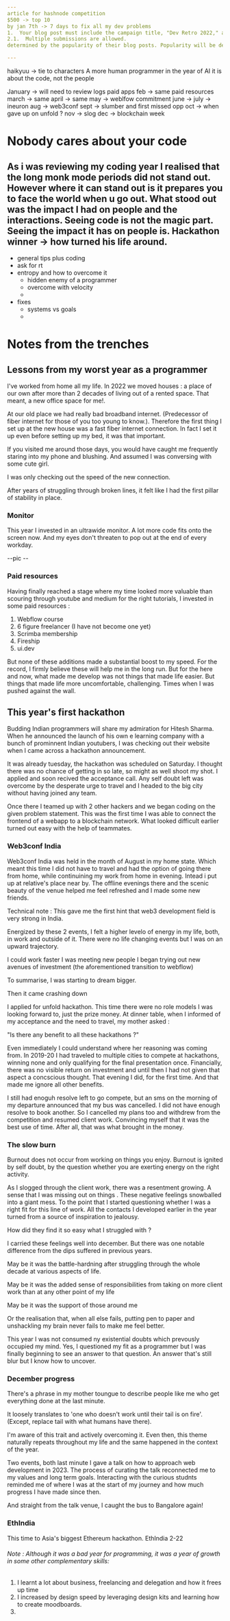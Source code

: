 ```yaml
---
article for hashnode competition
$500 -> top 10
by jan 7th -> 7 days to fix all my dev problems
1.  Your blog post must include the campaign title, "Dev Retro 2022," and be related to the theme of reflecting on your journey as a developer.
2.1.  Multiple submissions are allowed.
determined by the popularity of their blog posts. Popularity will be determined based on the total views, likes, and conversations on a post.

---
```


haikyuu -> tie to characters
A more human programmer in the year of AI
it is about the code, not the people


January -> will need to review logs paid apps
feb -> same paid resources
march -> same 
april -> same
may -> weblfow commitment
june -> 
july -> ineuron
aug -> web3conf
sept -> slumber and first missed opp
oct -> when gave up on unfold ?
nov -> slog
dec -> blockchain week

# Nobody cares about your code
As i was reviewing my coding year I realised that the long monk mode periods did not stand out. However where it can stand out is it prepares you to face the world when u go out.
What stood out was the impact I had on people and the interactions.
Seeing code is not the magic part. Seeing the impact it has on people is. 
Hackathon winner -> how turned his life around.
-
- general tips plus coding
- ask for rt
- entropy and how to overcome it
	- hidden enemy of a programmer
	- overcome with velocity
	-
- fixes
	- systems vs goals
	-


# Notes from the trenches
## Lessons from my worst year as a programmer

I've worked from home all my life. In 2022 we moved houses : a place of our own after more than 2 decades of living out of a rented space. That meant, a new office space for me!.

At our old place we had really bad broadband internet. (Predecessor of fiber internet for those of you too young to know.). Therefore the first thing I set up at the new house was a fast fiber internet connection. In fact I set it up even before setting up my bed, it was that important. 

If you visited me around those days, you would have caught me frequently staring into my phone and blushing. And assumed I was conversing with some cute girl.

I was only checking out the speed of the new connection. 

After years of struggling through broken lines, it felt like I had the first pillar of stability in place.

### Monitor
This year I invested in an ultrawide monitor. 
A lot more code fits onto the screen now. And my eyes don't threaten to pop out at the end of every workday. 

--pic --

### Paid resources
Having finally reached a stage where my time looked more valuable than scouring through youtube and medium for the right tutorials, I invested in some paid resources :
1. Webflow course 
2. 6 figure freelancer (I have not become one yet)
3. Scrimba membership 
4. Fireship 
5. ui.dev

But none of these additions made a substantial boost to my speed. For the record, I firmly believe these will help me in the long run. But for the here and now, what made me develop was not things that made life easier. But things that made life more uncomfortable, challenging. Times when I was pushed against the wall.


## This year's first hackathon
Budding Indian programmers will share my admiration for Hitesh Sharma. When he announced the launch of his own e learning company with a bunch of prominnent Indian youtubers, I was checking out their website when I came across a hackathon announcement. 

It was already tuesday, the hackathon was scheduled on Saturday. I thought there was no chance of getting in so late, so might as well shoot my shot. I applied and soon recived the acceptance call. Any self doubt left was overcome by the desperate urge to travel and I headed to the big city without having joined any team. 

Once there I teamed up with 2 other hackers and we began coding on the given problem statement. This was the first time I was able to connect the frontend of a webapp to a blockchain network. What looked difficult earlier turned out easy with the help of teammates. 

### Web3conf India
Web3conf India was held in the month of August in my home state. Which meant this time I did not have to travel and had the option of going there from home, while continuining my work from home in evening. Intead i put up at relative's place near by. The offline evenings there and the scenic beauty of the venue helped me feel refreshed and I made some new friends.

Technical note : This gave me the first hint that web3 development field is very strong in India.


Energized by these 2 events, I felt a higher levelo of energy in my life, both, in work and outside of it. There were no life changing events but I was on an upward trajectory. 

I could work faster
I was meeting new people
I began trying out new avenues of investment (the aforementioned transition to webflow)

To summarise, I was starting to dream bigger.

Then it came crashing down

I applied for unfold hackathon. This time there were no role models I was looking forward to, just the prize money. 
At dinner table, when I informed of my acceptance and the need to travel, my mother asked :

"Is there any benefit to all these hackathons ?"

Even immediately I could understand where her reasoning was coming from. In 2019-20 I had traveled to multiple cities to compete at hackathons, winning none and only qualifying for the final presentation once. Financially, there was no visible return on investment and until then I had not given that aspect a concscious thought. That evening I did, for the first time. And that made me ignore all other benefits.

I still had enoguh resolve left to go compete, but an sms on the morning of my departure announced that my bus was cancelled. I did not have enough resolve to book another. So I cancelled my plans too and withdrew from the competition and resumed client work. Convincing myself that it was the best use of time. After all, that was what brought in the money.


### The slow burn
Burnout does not occur from working on things you enjoy. Burnout is ignited by self doubt, by the question whether you are exerting energy on the right activity. 

As I slogged through the client work, there was a resentment growing. A sense that I was missing out on things . These negative feelings snowballed into a giant mess. To the point that I started questioning whether I was a right fit for this line of work. All the contacts I developed earlier in the year turned from a source of inspiration to jealousy.

How did they find it so easy what I struggled with ?

I carried these feelings well into december. But there was one notable difference from the dips suffered in previous years.

May be it was the battle-hardning after struggling through the whole decade at various aspects of life.

May be it was the added sense of responsibilities from taking on more client work than at any other point of my life

May be it was the support of those around me

Or the realisation that, when all else fails, putting pen to paper and unshackling my brain never fails to make me feel better.

This year I was not consumed ny existential doubts which prevously occupied my mind. Yes, I questioned my fit as a programmer but I was finally beginning to see an answer to that question. An answer that's still blur but I know how to uncover.

### December progress
There's a phrase in my mother toungue to describe people like me who get everything done at the last minute. 

It loosely translates to 'one who doesn't work until their tail is on fire'. (Except, replace tail with what humans have there).

I'm aware of this trait and actively overcoming it. Even then, this theme naturally repeats throughout my life and the same happened in the context of the year. 

Two events, both last minute 
I gave a talk on how to approach web development in 2023. The process of curating the talk reconnected me to my values and long term goals. Interacting with the curious studnts reminded me of where I was at the start of my journey and how much progress I have made since then.

And straight from the talk venue, I caught the bus to Bangalore again!

### EthIndia
This time to Asia's biggest Ethereum hackathon.
EthIndia 2-22 


###### Note : Although it was a bad year for programming, it was a year of growth in some other complementary skills:
1. I learnt a lot about business, freelancing and delegation and how it frees up time 
2. I increased by design speed by leveraging design kits and learning how to create moodboards.
3. 